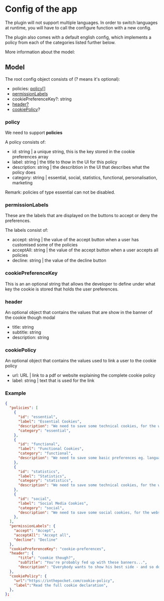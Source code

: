 # Config of the app

The plugin will not support multiple languages. In order to switch languages at runtime, you will have to call the configure function with a new config.

The plugin also comes with a default english config, which implements a policy from each of the categories listed further below.

More information about the model:

## Model

The root config object consists of (? means it's optional):

* policies: [policy](###policy)[]
* [permissionLabels](###permissionLabels)
* cookiePreferenceKey?: string
* [header?](###header)
* [cookiePolicy](###cookiePolicy)?

### policy

We need to support **policies**

A policy consists of:

* id: string | a unique string, this is the key stored in the cookie preferences array
* label: string | the title to thow in the UI for this policy
* description: string | the describtion in the UI that describes what the policy does
* category: string | essential, social, statistics, functional, personalisation, marketing

Remark: policies of type essential can not be disabled.

### permissionLabels

These are the labels that are displayed on the buttons to accept or deny the preferences.

The labels consist of:

* accept: string | the value of the accept button when a user has customised some of the policies
* acceptAll: string | the value of the accept button when a user accepts all policies
* decline: string | the value of the decline button

### cookiePreferenceKey

This is an an optional string that allows the developer to define under what key the cookie is stored that holds the user preferences.

### header

An optional object that contains the values that are show in the banner of the cookie though modal

* title: string
* subtitle: string
* description: string

### cookiePolicy

An optional object that contains the values used to link a user to the cookie policy

* url: URL | link to a pdf or website explaining the complete cookie policy
* label: string | text that is used for the link

### Example

```json
{
  "policies": [
    {
      "id": "essential",
      "label": "Essential Cookies",
      "description": "We need to save some technical cookies, for the website to function properly.",
      "category": "essential",
    },
    {
      "id": "functional",
      "label": "Functional Cookies",
      "category": "functional",
      "description": "We need to save some basic preferences eg. language.",
    },
    {
      "id": "statistics",
      "label": "Statistics",
      "category": "statistics",
      "description": "We need to save some technical cookies, for the website to function properly.",
    },
    {
      "id": "social",
      "label": "Social Media Cookies",
      "category": "social",
      "description": "We need to save some social cookies, for the website to function properly.",
    },
  ],
  "permissionLabels": {
    "accept": "Accept",
    "acceptAll": "Accept all",
    "decline": "Decline"
  },
  "cookiePreferenceKey": "cookie-preferences",
  "header": {
      "title": "cookie though?",
      "subTitle": "You're probably fed up with these banners...",
      "description": "Everybody wants to show his best side - and so do we. That’s why we use cookies to guarantee you a better experience."
  },
  "cookiePolicy": {
    "url":"https://inthepocket.com/cookie-policy",
    "label":"Read the full cookie declaration",
  },
};
```
